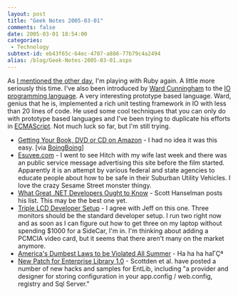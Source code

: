 ```yaml
---
layout: post
title: "Geek Notes 2005-03-01"
comments: false
date: 2005-03-01 18:54:00
categories:
 - Technology
subtext-id: eb43f65c-64ec-4707-a886-77b79c4a2494
alias: /blog/Geek-Notes-2005-03-01.aspx
---
```



As [I mentioned the other day](http://www.peterprovost.org/archive/2005/02/26/2925.aspx), I'm playing with Ruby again. A little more seriously this time. I've also been introduced by [Ward Cunningham](http://c2.com/cgi/wiki?WardCunningham) to the [IO programming language](http://www.iolanguage.com/). A very interesting prototype based language. Ward, genius that he is, implemented a rich unit testing framework in IO with less than 20 lines of code. He used some cool techniques that you can only do with prototype based languages and I've been trying to duplicate his efforts in [ECMAScript](http://www.ecma-international.org/publications/standards/Ecma-262.htm). Not much luck so far, but I'm still trying.

  * [Getting Your Book, DVD or CD on Amazon](http://www.kk.org/cooltools/archives/000668.php) - I had no idea it was this easy. [via [BoingBoing](http://www.boingboing.net/2005/02/26/howto_get_a_cd_dvd_o.html)]
  * [Esuvee.com](http://esuvee.com/) - I went to see Hitch with my wife last week and there was an public service message advertising this site before the film started. Apparently it is an attempt by various federal and state agencies to educate people about how to be safe in their Suburban Utility Vehicles. I love the crazy Sesame Street monster thingy.
  * [What Great .NET Developers Ought to Know](http://www.hanselman.com/blog/PermaLink,guid,d835178f-a649-45f5-907f-28ad1177d8d5.aspx) - Scott Hanselman posts his list. This may be the best one yet.
  * [Triple LCD Developer Setup](http://www.codinghorror.com/blog/archives/000217.html) - I agree with Jeff on this one. Three monitors should be the standard developer setup. I run two right now and as soon as I can figure out how to get three on my laptop without spending $1000 for a SideCar, I'm in. I'm thinking about adding a PCMCIA video card, but it seems that there aren't many on the market anymore.
  * [America's Dumbest Laws to be Violated All Summer](http://www.guardian.co.uk/usa/story/0,12271,1425731,00.html) - Ha ha ha haΓÇª
  * [New Patch for Enterprise Library 1.0](http://weblogs.asp.net/scottdensmore/archive/2005/03/01/382548.aspx) - Scottden et al. have posted a number of new hacks and samples for EntLib, including "a provider and designer for storing configuration in your app.config / web.config, registry and Sql Server."
